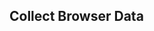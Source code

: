 ## Collect Browser Data

<gist-component url="https://gist.github.com/jasenmichael/6021ed318d491ca3424c138b01536508"></gist-component>
